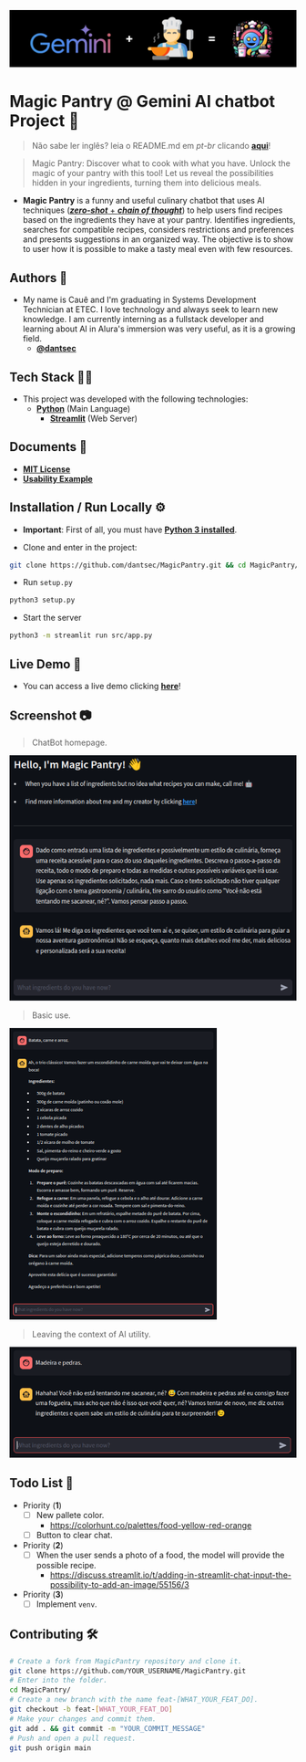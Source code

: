 <div align="center">

  ![header](./docs/readme-header.png)

</div>

# Magic Pantry @ Gemini AI chatbot Project 🤖

> Não sabe ler inglês? leia o README.md em _pt-br_ clicando [**aqui**](./docs/README-PTBR.md)!

> Magic Pantry: Discover what to cook with what you have. Unlock the magic of your pantry with this tool! Let us reveal the possibilities hidden in your ingredients, turning them into delicious meals.

- **Magic Pantry** is a funny and useful culinary chatbot that uses AI techniques ([**_zero-shot_** + **_chain of thought_**](https://www.promptingguide.ai/techniques/cot.en#zero-shot-cot-prompting)) to help users find recipes based on the ingredients they have at your pantry. Identifies ingredients, searches for compatible recipes, considers restrictions and preferences and presents suggestions in an organized way. The objective is to show to user how it is possible to make a tasty meal even with few resources.

## Authors 👥

- My name is Cauê and I'm graduating in Systems Development Technician at ETEC. I love technology and always seek to learn new knowledge. I am currently interning as a fullstack developer and learning about AI in Alura's immersion was very useful, as it is a growing field.
  - [**@dantsec**](https://www.github.com/dantsec)

## Tech Stack 🧑‍💻

- This project was developed with the following technologies:
  - [**Python**](https://www.python.org/) (Main Language)
    - [**Streamlit**](https://streamlit.io/) (Web Server)

## Documents 📂

- [**MIT License**](./LICENSE)
- [**Usability Example**](./docs/usability-example.pdf)

## Installation / Run Locally ⚙️

- **Important**: First of all, you must have [**Python 3 installed**](https://www.python.org/).

- Clone and enter in the project:
```bash
git clone https://github.com/dantsec/MagicPantry.git && cd MagicPantry/
```

- Run `setup.py`
```bash
python3 setup.py
```

- Start the server
```bash
python3 -m streamlit run src/app.py
```

## Live Demo 🔎

- You can access a live demo clicking [**here**](https://magic-pantry.streamlit.app/)!

## Screenshot 📷

> ChatBot homepage.

![homepage](./docs/screenshots/homepage.png)

> Basic use.

![basics](./docs/screenshots/basics.png)

> Leaving the context of AI utility.

![offtopic](./docs/screenshots/offtopic.png)

## Todo List 📌

- Priority (**1**)
  - [ ] New pallete color.
    - https://colorhunt.co/palettes/food-yellow-red-orange
  - [ ] Button to clear chat.
- Priority (**2**)
  - [ ] When the user sends a photo of a food, the model will provide the possible recipe.
    - https://discuss.streamlit.io/t/adding-in-streamlit-chat-input-the-possibility-to-add-an-image/55156/3
- Priority (**3**)
  - [ ] Implement `venv`.

## Contributing 🛠️

```bash
# Create a fork from MagicPantry repository and clone it.
git clone https://github.com/YOUR_USERNAME/MagicPantry.git
# Enter into the folder.
cd MagicPantry/
# Create a new branch with the name feat-[WHAT_YOUR_FEAT_DO].
git checkout -b feat-[WHAT_YOUR_FEAT_DO]
# Make your changes and commit them.
git add . && git commit -m "YOUR_COMMIT_MESSAGE"
# Push and open a pull request.
git push origin main
```
